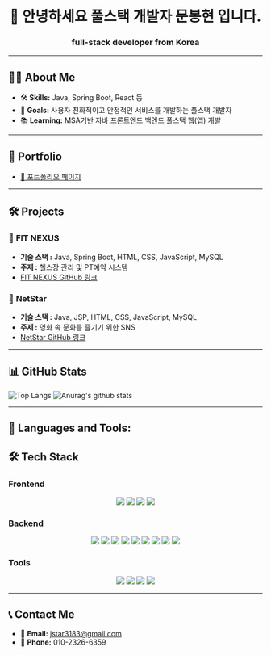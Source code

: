 <h1 align="center"> 👋 안녕하세요 풀스택 개발자 문봉현 입니다.</h1>
<h3 align="center">full-stack developer from Korea</h3>

---

## 👨‍💻 **About Me**  
- 🛠️ **Skills:** Java, Spring Boot, React 등  
- 🎯 **Goals:** 사용자 친화적이고 안정적인 서비스를 개발하는 풀스택 개발자
- 📚 **Learning:** MSA기반 자바 프론트엔드 백엔드 풀스택 웹(앱) 개발


---

## 📂 **Portfolio**  
- [📝 포트폴리오 페이지]([https://marsh-whitefish-61e.notion.site/FullStack-Developer-165e6594e42b803a8363c0330cb185c4?pvs=4](https://just-truffle-78d.notion.site/16991c59aa3780eb85e6f9eb3f717a80?p=16991c59aa3781779f80f6326cc4d9ef&pm=c))

---

## 🛠️ **Projects**  

### 📌 **FIT NEXUS**  
- **기술 스택 :** Java, Spring Boot, HTML, CSS, JavaScript, MySQL  
- **주제 :** 헬스장 관리 및 PT예약 시스템  
- [FIT NEXUS GitHub 링크](https://github.com/LimeYun/MSA9_GYM)


### 📌 **NetStar**  
- **기술 스택 :** Java, JSP, HTML, CSS, JavaScript, MySQL
- **주제 :** 영화 속 문화를 즐기기 위한 SNS
- [NetStar GitHub 링크](https://github.com/LimeYun/MSA9_movie)


---
## 📊 **GitHub Stats**  
![Top Langs](https://github-readme-stats.vercel.app/api/top-langs/?username=LimeYun&layout=compact)
![Anurag's github stats](https://github-readme-stats.vercel.app/api?username=LimeYun)

---


## 🚀 **Languages and Tools:**  
## 🛠️ Tech Stack

### **Frontend**
<div align="center">
  <img src="https://img.shields.io/badge/HTML5-E34F26?style=flat-square&logo=html5&logoColor=white">
  <img src="https://img.shields.io/badge/CSS3-1572B6?style=flat-square&logo=css3&logoColor=white">
  <img src="https://img.shields.io/badge/JavaScript-F7DF1E?style=flat-square&logo=javascript&logoColor=black">
  <img src="https://img.shields.io/badge/React-61DAFB?style=flat-square&logo=react&logoColor=black">
</div>

### **Backend**
<div align="center">
  <img src="https://img.shields.io/badge/Java-007396?style=flat-square&logo=java&logoColor=white">
  <img src="https://img.shields.io/badge/Spring-6DB33F?style=flat-square&logo=spring&logoColor=white">
  <img src="https://img.shields.io/badge/Spring%20Boot-6DB33F?style=flat-square&logo=springboot&logoColor=white">
  <img src="https://img.shields.io/badge/Servlet-007396?style=flat-square&logo=java&logoColor=white">
  <img src="https://img.shields.io/badge/JSP-007396?style=flat-square&logo=java&logoColor=white">
  <img src="https://img.shields.io/badge/MyBatis-F80000?style=flat-square&logo=&logoColor=white">
  <img src="https://img.shields.io/badge/Swagger-85EA2D?style=flat-square&logo=swagger&logoColor=black">
  <img src="https://img.shields.io/badge/MySQL-4479A1?style=flat-square&logo=mysql&logoColor=white">
  <img src="https://img.shields.io/badge/Oracle-F80000?style=flat-square&logo=oracle&logoColor=white">
</div>


### **Tools**
<div align="center">
  <img src="https://img.shields.io/badge/Git-F05032?style=flat-square&logo=git&logoColor=white">
  <img src="https://img.shields.io/badge/VSCode-007ACC?style=flat-square&logo=visualstudiocode&logoColor=white">
  <img src="https://img.shields.io/badge/Eclipse-2C2255?style=flat-square&logo=eclipse&logoColor=white">
  <img src="https://img.shields.io/badge/Figma-F24E1E?style=flat-square&logo=figma&logoColor=white">
</div>


---




## 📞 **Contact Me**  

- 📧 **Email:** [jstar3183@gmail.com](mailto:jstar3183@gmail.com)
- 📱 **Phone:** 010-2326-6359
